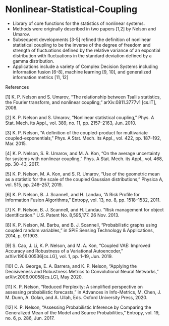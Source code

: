# Nonlinear-Statistical-Coupling
* Library of core functions for the statistics of nonlinear systems.
* Methods were originally described in two papers [1,2] by Nelson and Umarov. 
* Subsequent developments [3-5] refined the definition of nonlinear statistical coupling to be the inverse of the degree of freedom and strength of fluctuations       defined by the relative variance of an expontial distribution with fluctuations in the standard deviation defined by a gamma distribution.
* Applications include a variety of Complex Decision Systems including information fusion [6-8], machine learning [9, 10], and generalized information metrics [11, 12]

References

[1] K. P. Nelson and S. Umarov, “The relationship between Tsallis statistics, the Fourier transform, and nonlinear coupling,” arXiv:0811.3777v1 [cs.IT], 2008.

[2] K. P. Nelson and S. Umarov, “Nonlinear statistical coupling,” Phys. A Stat. Mech. its Appl., vol. 389, no. 11, pp. 2157–2163, Jun. 2010.

[3] K. P. Nelson, “A definition of the coupled-product for multivariate coupled-exponentials,” Phys. A Stat. Mech. its Appl., vol. 422, pp. 187–192, Mar. 2015.

[4] K. P. Nelson, S. R. Umarov, and M. A. Kon, “On the average uncertainty for systems with nonlinear coupling,” Phys. A Stat. Mech. its Appl., vol. 468, pp. 30–43, 2017.

[5] K. P. Nelson, M. A. Kon, and S. R. Umarov, “Use of the geometric mean as a statistic for the scale of the coupled Gaussian distributions,” Physica A, vol. 515, pp. 248–257, 2019.

[6] K. P. Nelson, B. J. Scannell, and H. Landau, “A Risk Profile for Information Fusion Algorithms,” Entropy, vol. 13, no. 8, pp. 1518–1532, 2011.

[7] K. P. Nelson, B. J. Scannell, and H. Landau. "Risk management for object identification." U.S. Patent No. 8,595,177. 26 Nov. 2013.

[8] K. P. Nelson, M. Barbu, and B. J. Scannell, “Probabilistic graphs using coupled random variables,” in SPIE Sensing Technology & Applications, 2014, p. 911903.

[9] S. Cao, J. Li, K. P. Nelson, and M. A. Kon, “Coupled VAE: Improved Accuracy and Robustness of a Variational Autoencoder,” arXiv:1906.00536[cs.LG], vol. 1, pp. 1–19, Jun. 2019.

[10] C. A. George, E. A. Barrera, and K. P. Nelson, “Applying the Decisiveness and Robustness Metrics to Convolutional Neural Networks,” arXiv:2006.00058[cs.LG], May 2020.

[11] K. P. Nelson, “Reduced Perplexity: A simplified perspective on assessing probabilistic forecasts,” in Advances in Info-Metrics, M. Chen, J. M. Dunn, A. Golan, and A. Ullah, Eds. Oxford University Press, 2020.

[12] K. P. Nelson, “Assessing Probabilistic Inference by Comparing the Generalized Mean of the Model and Source Probabilities,” Entropy, vol. 19, no. 6, p. 286, Jun. 2017.
